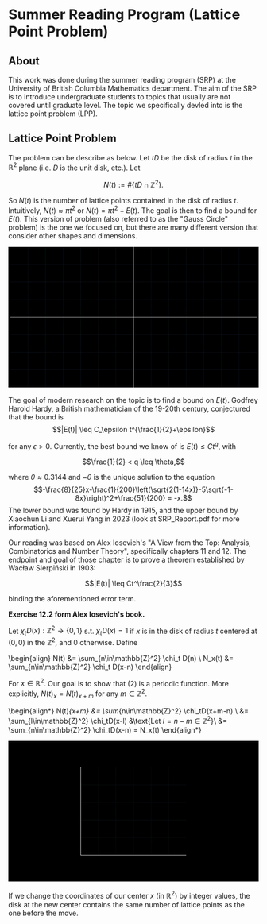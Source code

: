 # Summer Reading Program (Lattice Point Problem)

## About

This work was done during the summer reading program (SRP) at the University of British Columbia Mathematics department. The aim of the SRP is to introduce undergraduate students to topics that usually are not covered until graduate level. The topic we specifically devled into is the lattice point problem (LPP).

## Lattice Point Problem

The problem can be describe as below. Let $tD$ be the disk of radius $t$ in the $\mathbb{R}^2$ plane (i.e. $D$ is the unit disk, etc.). Let

$$N(t) := \#\{tD \cap \mathbb{Z}^2\}.$$

So $N(t)$ is the number of lattice points contained in the disk of radius $t$. Intuitively, $N(t) \approx \pi t^2$ or $N(t) = \pi t^2 + E(t)$. The goal is then to find a bound for $E(t)$. This version of problem (also referred to as the "Gauss Circle" problem) is the one we focused on, but there are many different version that consider other shapes and dimensions.

![Demo Animation](media/gifs/tCircle.gif)

The goal of modern research on the topic is to find a bound on $E(t)$. Godfrey Harold Hardy, a British mathematician of the 19-20th century, conjectured that the bound is 
$$|E(t)| \leq C_\epsilon t^{\frac{1}{2}+\epsilon}$$

for any $\epsilon>0$. Currently, the best bound we know of is $E(t) \leq Ct^q$, with 

$$\frac{1}{2} < q \leq \theta,$$

where $\theta \approx 0.3144$ and $-\theta$ is the unique solution to the equation
$$-\frac{8}{25}x-\frac{1}{200}\left(\sqrt{2(1-14x)}-5\sqrt{-1-8x}\right)^2+\frac{51}{200} = -x.$$
The lower bound was found by Hardy in 1915, and the upper bound by Xiaochun Li and Xuerui Yang in 2023 (look at SRP_Report.pdf for more information).

Our reading was based on Alex Iosevich's "A View from the Top:  Analysis, Combinatorics and Number Theory", specifically chapters 11 and 12. The endpoint and goal of those chapter is to prove a theorem established by Wacław Sierpiński in 1903: 

$$|E(t)| \leq Ct^\frac{2}{3}$$

binding the aforementioned error term.

**Exercise 12.2 form Alex Iosevich's book.** 

Let $\chi_tD(x):\mathbb{Z}^2 \to \{0,1\}$ s.t. $\chi_tD(x) = 1$ if $x$ is in the disk of radius $t$ centered at $(0,0)$ in the $\mathbb{Z}^2$, and $0$ otherwise. Define

\begin{align}
    N(t) &= \sum_{n\in\mathbb{Z}^2} \chi_t D(n) \\
    N_x(t) &= \sum_{n\in\mathbb{Z}^2} \chi_t D(x-n)
\end{align}

For $x\in\mathbb{R}^2$. Our goal is to show that $(2)$ is a periodic function. More explicitly, $N(t)_x = N(t)_{x+m}$ for any $m\in\mathbb{Z}^2$.

\begin{align*}
    N(t)_{x+m} &= \sum_{n\in\mathbb{Z}^2} \chi_tD(x+m-n) \\
    &= \sum_{l\in\mathbb{Z}^2} \chi_tD(x-l) &\text{Let $l = n-m\in\mathbb{Z}^2$}\\
    &= \sum_{n\in\mathbb{Z}^2} \chi_tD(x-n) = N_x(t)
\end{align*}

![Demo Animation Two](media/gifs/LatticeTranslation.gif)

If we change the coordinates of our center $x$ (in $\mathbb{R}^2$) by integer values, the disk at the new center contains the same number of lattice points as the one before the move.